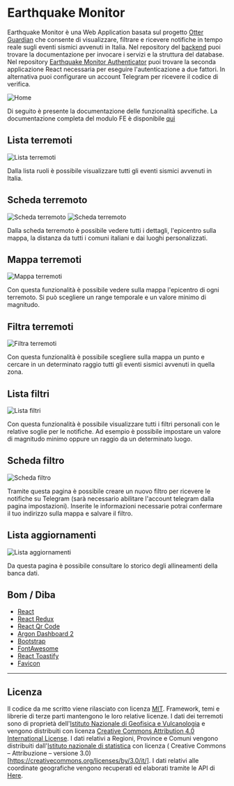 # Earthquake Monitor
Earthquake Monitor è una Web Application basata sul progetto [Otter Guardian](https://github.com/RiccardoRiggi/otter-guardian-fe) che consente di visualizzare, filtrare e ricevere notifiche in tempo reale sugli eventi sismici avvenuti in Italia. Nel repository del [backend](https://github.com/RiccardoRiggi/earthquake-monitor-be) puoi trovare la documentazione per invocare i servizi e la struttura del database. Nel repository [Earthquake Monitor Authenticator](https://github.com/RiccardoRiggi/earthquake-monitor-authenticator) puoi trovare la seconda applicazione React necessaria per eseguire l'autenticazione a due fattori. In alternativa puoi configurare un account Telegram per ricevere il codice di verifica.  

![Home](https://raw.githubusercontent.com/RiccardoRiggi/otter-guardian-fe/main/screenshots/homepage.png)

Di seguito è presente la documentazione delle funzionalità specifiche. La documentazione completa del modulo FE è disponibile [qui](https://github.com/RiccardoRiggi/otter-guardian-fe)    

## Lista terremoti

![Lista terremoti](https://raw.githubusercontent.com/RiccardoRiggi/earthquake-monitor-fe/main/screenshots/listaTerremoti.png)

Dalla lista ruoli è possibile visualizzare tutti gli eventi sismici avvenuti in Italia.

## Scheda terremoto

![Scheda terremoto](https://raw.githubusercontent.com/RiccardoRiggi/earthquake-monitor-fe/main/screenshots/schedaTerremotoUno.png)
![Scheda terremoto](https://raw.githubusercontent.com/RiccardoRiggi/earthquake-monitor-fe/main/screenshots/schedaTerremotoDue.png)

Dalla scheda terremoto è possibile vedere tutti i dettagli, l'epicentro sulla mappa, la distanza da tutti i comuni italiani e dai luoghi personalizzati. 

## Mappa terremoti

![Mappa terremoti](https://raw.githubusercontent.com/RiccardoRiggi/earthquake-monitor-fe/main/screenshots/listaTerremoti.png)

Con questa funzionalità è possibile vedere sulla mappa l'epicentro di ogni terremoto. Si può scegliere un range temporale e un valore minimo di magnitudo. 

## Filtra terremoti

![Filtra terremoti](https://raw.githubusercontent.com/RiccardoRiggi/earthquake-monitor-fe/main/screenshots/filtraTerremoti.png)

Con questa funzionalità è possibile scegliere sulla mappa un punto e cercare in un determinato raggio tutti gli eventi sismici avvenuti in quella zona. 

## Lista filtri

![Lista filtri](https://raw.githubusercontent.com/RiccardoRiggi/earthquake-monitor-fe/main/screenshots/listaFiltri.png)

Con questa funzionalità è possibile visualizzare tutti i filtri personali con le relative soglie per le notifiche. Ad esempio è possibile impostare un valore di magnitudo minimo oppure un raggio da un determinato luogo. 

## Scheda filtro

![Scheda filtro](https://raw.githubusercontent.com/RiccardoRiggi/earthquake-monitor-fe/main/screenshots/schedaFiltro.png)

Tramite questa pagina è possibile creare un nuovo filtro per ricevere le notifiche su Telegram (sarà necessario abilitare l'account telegram dalla pagina impostazioni). Inserite le informazioni necessarie potrai confermare il tuo indirizzo sulla mappa e salvare il filtro.   

## Lista aggiornamenti

![Lista aggiornamenti](https://raw.githubusercontent.com/RiccardoRiggi/earthquake-monitor-fe/main/screenshots/listaAggiornamenti.png)

Da questa pagina è possibile consultare lo storico degli allineamenti della banca dati. 

## Bom / Diba

* [React](https://react.dev/)
* [React Redux](https://react-redux.js.org/)
* [React Qr Code](https://github.com/rosskhanas/react-qr-code)
* [Argon Dashboard 2](https://www.creative-tim.com/product/argon-dashboard)
* [Bootstrap](https://getbootstrap.com/) 
* [FontAwesome](https://fontawesome.com/)
* [React Toastify](https://fkhadra.github.io/react-toastify/introduction)
* [Favicon](https://www.iconfinder.com/icons/8665786/otter_animal_icon)

---

## Licenza

Il codice da me scritto viene rilasciato con licenza [MIT](https://github.com/RiccardoRiggi/otter-guardian-fe/blob/main/LICENSE). Framework, temi e librerie di terze parti mantengono le loro relative licenze. I dati dei terremoti sono di proprietà dell'[Istituto Nazionale di Geofisica e Vulcanologia](https://www.ingv.it/) e vengono distribuiti con licenza [Creative Commons Attribution 4.0 International License](http://creativecommons.org/licenses/by/4.0/). I dati relativi a Regioni, Province e Comuni vengono distribuiti dall'[Istituto nazionale di statistica](https://www.istat.it/it/) con licenza ( Creative Commons – Attribuzione – versione 3.0)[https://creativecommons.org/licenses/by/3.0/it/]. I dati relativi alle coordinate geografiche vengono recuperati ed elaborati tramite le API di [Here](https://www.here.com/get-started/pricing).